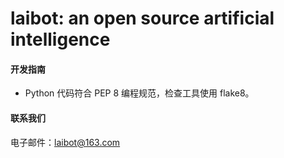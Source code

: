 # laibot: an open source artificial intelligence

#### 开发指南

- Python 代码符合 PEP 8 编程规范，检查工具使用 flake8。

#### 联系我们

电子邮件：laibot@163.com
